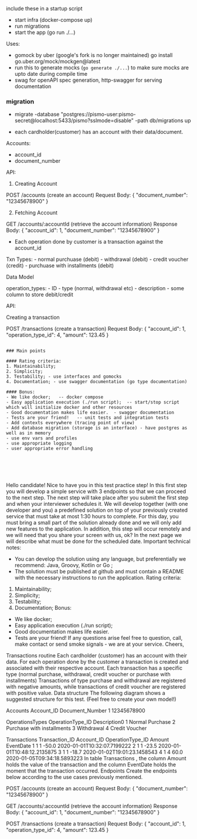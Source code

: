 include these in a startup script

- start infra (docker-compose up)
- run migrations 
- start the app (go run ./...)

Uses:
- gomock by uber (google's fork is no longer maintained) go install go.uber.org/mock/mockgen@latest
- run this to generate mocks (`go generate ./...`) to make sure mocks are upto date during compile time
- swag for openAPI spec generation, http-swagger for serving documentation


### migration
- migrate -database "postgres://pismo-user:pismo-secret@localhost:5433/pismo?sslmode=disable"  -path db/migrations  up


- each cardholder(customer) has an account with their data/document.


Accounts:
- account_id
- document_number

API:

1. Creating Account

POST /accounts (create an account)
Request Body:
{
"document_number": "12345678900"
}

2. Fetching Account

GET /accounts/:accountId (retrieve the account information)
Response Body:
{
"account_id": 1,
"document_number": "12345678900"
}


- Each operation done by customer is a transaction against the account_id

Txn Types:
    - normal purchuase (debit)
    - withdrawal (debit)
    - credit voucher (credit)
    - purchuase with installments (debit)
 

Data Model

operation_types:
    - ID
    - type (normal, withdrawal etc)
    - description
    - some column to store debit/credit



API:

Creating a transaction

POST /transactions (create a transaction)
Request Body:
{
"account_id": 1,
"operation_type_id": 4,
"amount": 123.45
}
```

### Main points

#### Rating criteria:
1. Maintainability;
2. Simplicity;
3. Testability; - use interfaces and gomocks
4. Documentation; - use swagger documentation (go type documentation)

#### Bonus:
- We like docker;   -- docker compose
- Easy application execution (./run script);  -- start/stop script which will initialize docker and other resources
- Good documentation makes life easier.  - swagger documentation
- Tests are your friend!   -- unit tests and integration tests
- Add contexts everywhere (tracing point of view)
- Add database migration (storage is an interface) - have postgres as well as in memory
- use env vars and profiles
- use appropriate logging
- user appropriate error handling






```
Hello candidate!
Nice to have you in this test practice step!
In this first step you will develop a simple service with 3 endpoints so that we can
proceed to the next step.
The next step will take place after you submit the first step and when your
interviewer schedules it. We will develop together (with one developer and you) a
predefined solution on top of your previously created service that must take at
most 1:30 hours to complete.
For this day, you must bring a small part of the solution already done and we will
only add new features to the application.
In addition, this step will occur remotely and we will need that you share your
screen with us, ok?
In the next page we will describe what must be done for the scheduled date.
Important technical notes:
- You can develop the solution using any language, but preferentially we
recommend: Java, Groovy, Kotlin or Go ;
- The solution must be published at github and must contain a README with the
necessary instructions to run the application.
Rating criteria:
1. Maintainability;
2. Simplicity;
3. Testability;
4. Documentation;
Bonus:
- We like docker;
- Easy application execution (./run script);
- Good documentation makes life easier.
- Tests are your friend!
If any questions arise feel free to question, call, make contact or send smoke
signals - we are at your service.
Cheers,


Transactions routine
Each cardholder (customer) has an account with their data.
For each operation done by the customer a transaction is created and associated with their
respective account.
Each transaction has a specific type (normal purchase, withdrawal, credit voucher or
purchase with installments)
Transactions of type purchase and withdrawal are registered with negative amounts, while
transactions of credit voucher are registered with positive value.
Data structure
The following diagram shows a suggested structure for this test. (Feel free to create your
own model!)


Accounts
Account_ID Document_Number
1 12345678900

OperationsTypes
OperationType_ID Description0
1 Normal Purchase
2 Purchase with installments
3 Withdrawal
4 Credit Voucher

Transactions
Transaction_ID Account_ID OperationType_ID Amount EventDate
1 1 1 -50.0 2020-01-01T10:32:07.7199222
2 1 1 -23.5 2020-01-01T10:48:12.2135875
3 1 1 -18.7 2020-01-02T19:01:23.1458543
4 1 4 60.0 2020-01-05T09:34:18.5893223
In table Transactions , the column Amount holds the value of the transaction and the
column EventDate holds the moment that the transaction occurred.
Endpoints
Create the endpoints below according to the use cases previously mentioned.


POST /accounts (create an account)
Request Body:
{
"document_number": "12345678900"
}


GET /accounts/:accountId (retrieve the account information)
Response Body:
{
"account_id": 1,
"document_number": "12345678900"
}


POST /transactions (create a transaction)
Request Body:
{
"account_id": 1,
"operation_type_id": 4,
"amount": 123.45
}
```